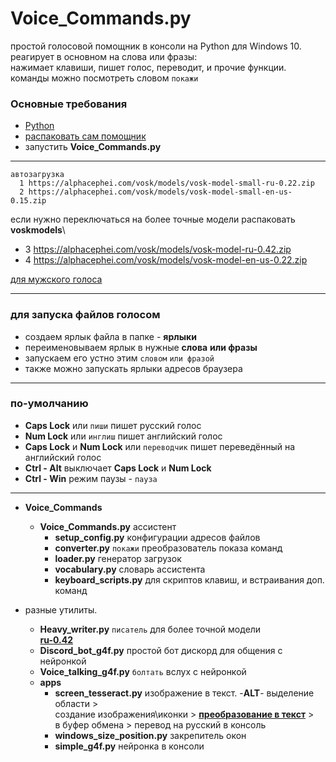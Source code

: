 # Voice_Commands.py

простой голосовой помощник в консоли на Python для Windows 10.   
реагирует в основном на слова или фразы:  
нажимает клавиши, пишет голос, переводит, и прочие функции.  
команды можно посмотреть словом `покажи`  

### Основные требования

* [Python](https://www.python.org/downloads/release/python-3113/)
* [распаковать сам помощник](https://github.com/Rimtex/Voice_Commands.py/archive/refs/heads/master.zip)
* запустить **Voice_Commands.py**

<hr>

    автозагрузка  
      1 https://alphacephei.com/vosk/models/vosk-model-small-ru-0.22.zip  
      2 https://alphacephei.com/vosk/models/vosk-model-small-en-us-0.15.zip  

если нужно переключаться на более точные модели распаковать  
 **voskmodels**\
  * 3 https://alphacephei.com/vosk/models/vosk-model-ru-0.42.zip   
  * 4 https://alphacephei.com/vosk/models/vosk-model-en-us-0.22.zip   

[для мужского голоса](http://balabolka.site/pavel.windows10.zip)
<hr>

### для запуска файлов голосом

* создаем ярлык файла в папке - **ярлыки**
* переименовываем ярлык в нужные **слова** **или фразы**
* запускаем его устно этим `словом` `или фразой`
* также можно запускать ярлыки адресов браузера

<hr>

### по-умолчанию

* **Caps Lock** или `пиши` пишет русский голос
* **Num Lock** или `инглиш` пишет английский голос
* **Caps Lock** и **Num Lock** или `переводчик` пишет переведённый на английский голос
* **Ctrl - Alt** выключает **Caps Lock** и **Num Lock**
* **Ctrl - Win** режим паузы - `пауза`

<hr>

* **Voice_Commands**
    * **Voice_Commands.py**          ассистент
      * **setup_config.py**          конфигурации адресов файлов
      * **converter.py**             `покажи` преобразователь показа команд
      * **loader.py**                генератор загрузок
      * **vocabulary.py**            словарь ассистента
      * **keyboard_scripts.py**      для скриптов клавиш, и встраивания доп. команд

* разные утилиты.   
    * **Heavy_writer.py**          `писатель` для более точной модели  
    **[ru-0.42](https://alphacephei.com/vosk/models/vosk-model-ru-0.42.zip)**  
    * **Discord_bot_g4f.py**         простой бот дискорд для общения с нейронкой  
    * **Voice_talking_g4f.py**     `болтать` вслух с нейронкой  
  * **apps**  
    * **screen_tesseract.py**    изображение в текст. -**ALT**- выделение области >  
     создание изображения\иконки > **[преобразование в текст](https://github.com/UB-Mannheim/tesseract/wiki)** >   
     в буфер обмена > перевод на русский в консоль
    * **windows_size_position.py** закрепитель окон
    * **simple_g4f.py** нейронка в консоли



